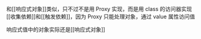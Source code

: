 和[[响应式对象]]类似，只不过不是用 Proxy 实现，而是用 class 的访问器实现[[收集依赖]]和[[触发依赖]]，因为 Proxy 只能处理对象，通过 value 属性访问值

响应式值中的对象实际还是[[响应式对象]]